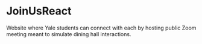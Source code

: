 # JoinUsReact
Website where Yale students can connect with each by hosting public Zoom meeting meant to simulate dining hall interactions.
